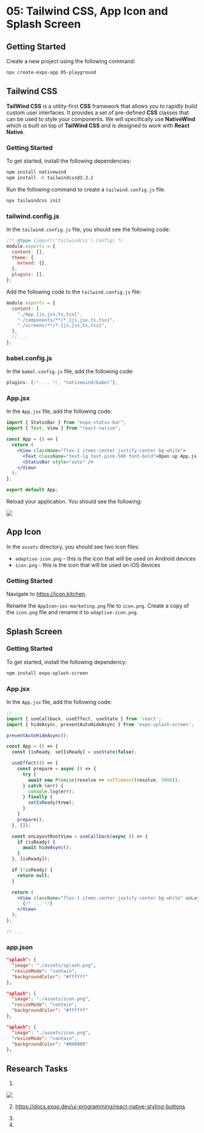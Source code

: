 # 05: Tailwind CSS, App Icon and Splash Screen

## Getting Started

Create a new project using the following command:

```bash
npx create-expo-app 05-playground
```

## Tailwind CSS

**TailWind CSS** is a utility-first **CSS** framework that allows you to rapidly build custom user interfaces. It provides a set of pre-defined **CSS** classes that can be used to style your components. We will specifically use **NativeWind** which is built on top of **TailWind CSS** and is designed to work with **React Native**.

### Getting Started

To get started, install the following dependencies:

```bash
npm install nativewind
npm install -D tailwindcss@3.3.2
```

Run the following command to create a `tailwind.config.js` file.

```bash
npx tailwindcss init
```

### tailwind.config.js

In the `tailwind.config.js` file, you should see the following code:

```js
/** @type {import('tailwindcss').Config} */
module.exports = {
  content: [],
  theme: {
    extend: {},
  },
  plugins: [],
};
```

Add the following code to the `tailwind.config.js` file:

```js
module.exports = {
  content: [
    "./App.{js,jsx,ts,tsx}",
    "./components/**/*.{js,jsx,ts,tsx}",
    "./screens/**/*.{js,jsx,ts,tsx}",
  ],
  // ...
};
```

### babel.config.js

In the `babel.config.js` file, add the following code:

```js
plugins: [/* ... */, "nativewind/babel"],
```

### App.jsx

In the `App.jsx` file, add the following code:

```jsx
import { StatusBar } from "expo-status-bar";
import { Text, View } from "react-native";

const App = () => {
  return (
    <View className="flex-1 items-center justify-center bg-white">
      <Text className="text-lg text-pink-500 font-bold">Open up App.js to start working on your app!</Text>
      <StatusBar style="auto" />
    </View>
  );
};

export default App;
```

Reload your application. You should see the following:

![](../resources/img/05/phone-1.png)

## App Icon

In the `assets` directory, you should see two icon files:

- `adaptive-icon.png` - this is the icon that will be used on Android devices
- `icon.png` - this is the icon that will be used on iOS devices

### Getting Started

Navigate to <https://icon.kitchen>. 

Rename the `AppIcon~ios-marketing.png` file to `icon.png`. Create a copy of the `icon.png` file and rename it to `adaptive-icon.png`.

## Splash Screen

### Getting Started

To get started, install the following dependency:

```bash
npm install expo-splash-screen
```

### App.jsx

In the `App.jsx` file, add the following code:

```jsx
// ...
import { useCallback, useEffect, useState } from 'react';
import { hideAsync, preventAutoHideAsync } from 'expo-splash-screen';

preventAutoHideAsync();

const App = () => {
  const [isReady, setIsReady] = useState(false);

  useEffect(() => {
    const prepare = async () => {
      try {
        await new Promise(resolve => setTimeout(resolve, 5000));
      } catch (err) {
        console.log(err);
      } finally {
        setIsReady(true);
      }
    }
    prepare();
  }, []);

  const onLayoutRootView = useCallback(async () => {
    if (isReady) {
      await hideAsync();
    }
  }, [isReady]);

  if (!isReady) {
    return null;
  }

  return (
    <View className="flex-1 items-center justify-center bg-white" onLayout={onLayoutRootView}>
      {/* ... */}
    </View>
  );
};

// ...
```

### app.json

```json
"splash": {
  "image": "./assets/splash.png",
  "resizeMode": "contain",
  "backgroundColor": "#ffffff"
},
```

```json
"splash": {
  "image": "./assets/icon.png",
  "resizeMode": "contain",
  "backgroundColor": "#ffffff"
},
```

```json
"splash": {
  "image": "./assets/icon.png",
  "resizeMode": "contain",
  "backgroundColor": "#000000"
},
```





## Research Tasks

1. 

![](../resources/img/05/research-task-1.png)

2. <https://docs.expo.dev/ui-programming/react-native-styling-buttons>

3. 

4. 